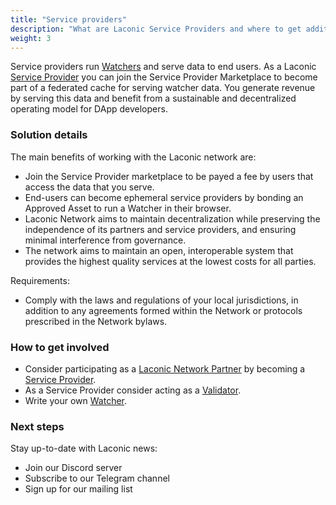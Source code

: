 ```yaml
---
title: "Service providers"
description: "What are Laconic Service Providers and where to get additional information."
weight: 3
---
```


Service providers run [Watchers](/glossary/watcher/) and serve data to end users. As a Laconic [Service Provider](/glossary/service-provider/) you can join the Service Provider Marketplace to become part of a federated cache for serving watcher data. You generate revenue by serving this data and benefit from a sustainable and decentralized operating model for DApp developers.

### Solution details

The main benefits of working with the Laconic network are:

- Join the Service Provider marketplace to be payed a fee by users that access the data that you serve.
- End-users can become ephemeral service providers by bonding an Approved Asset to run a Watcher in their browser.
- Laconic Network aims to maintain decentralization while preserving the independence of its partners and service providers, and ensuring minimal interference from governance.
- The network aims to maintain an open, interoperable system that provides the highest quality services at the lowest costs for all parties.

Requirements:

- Comply with the laws and regulations of your local jurisdictions, in addition to any agreements formed within the Network or protocols prescribed in the Network bylaws.

### How to get involved

- Consider participating as a [Laconic Network Partner](/glossary/laconic-network-partner/) by becoming a [Service Provider](/glossary/service-provider/).
- As a Service Provider consider acting as a [Validator](/glossary/validator/).
- Write your own [Watcher](/glossary/watcher/).

### Next steps

Stay up-to-date with Laconic news:

- Join our Discord server
- Subscribe to our Telegram channel
- Sign up for our mailing list
